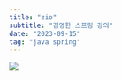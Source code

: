 ```yaml
---
title: "zio"
subtitle: "김영한 스프링 강의"
date: "2023-09-15"
tag: "java spring"
---
```


<img src="/images/test.png">